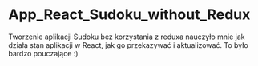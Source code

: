 
# App_React_Sudoku_without_Redux

Tworzenie aplikacji Sudoku bez korzystania z reduxa nauczyło mnie jak działa stan aplikacji w React, jak go przekazywać i aktualizować. To było bardzo pouczające :)
